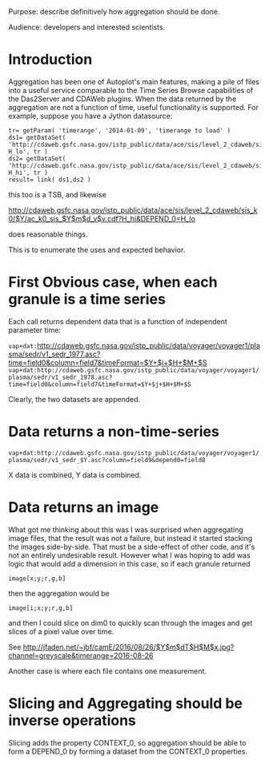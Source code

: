 Purpose: describe definitively how aggregation should be done.

Audience: developers and interested scientists.

# Introduction

Aggregation has been one of Autoplot's main features, making a pile of
files into a useful service comparable to the Time Series Browse
capabilities of the Das2Server and CDAWeb plugins. When the data
returned by the aggregation are not a function of time, useful
functionality is supported. For example, suppose you have a Jython
datasource:

```
tr= getParam( 'timerange', '2014-01-09', 'timerange to load' )
ds1= getDataSet( 'http://cdaweb.gsfc.nasa.gov/istp_public/data/ace/sis/level_2_cdaweb/sis_k0/$Y/ac_k0_sis_$Y$m$d_v$v.cdf?H_lo', tr )
ds2= getDataSet( 'http://cdaweb.gsfc.nasa.gov/istp_public/data/ace/sis/level_2_cdaweb/sis_k0/$Y/ac_k0_sis_$Y$m$d_v$v.cdf?H_hi', tr )
result= link( ds1,ds2 )
```
this too is a TSB, and likewise

<http://cdaweb.gsfc.nasa.gov/istp_public/data/ace/sis/level_2_cdaweb/sis_k0/$Y/ac_k0_sis_$Y$m$d_v$v.cdf?H_hi&DEPEND_0=H_lo>

does reasonable things.

This is to enumerate the uses and expected behavior.

# First Obvious case, when each granule is a time series

Each call returns dependent data that is a function of independent
parameter time:

`vap+dat:`<http://cdaweb.gsfc.nasa.gov/istp_public/data/voyager/voyager1/plasma/sedr/v1_sedr_1977.asc?time=field0&column=field7&timeFormat=$Y+$j+$H+$M+$S>  
`vap+dat:http://cdaweb.gsfc.nasa.gov/istp_public/data/voyager/voyager1/plasma/sedr/v1_sedr_1978.asc?time=field0&column=field7&timeFormat=$Y+$j+$H+$M+$S`

Clearly, the two datasets are appended.

# Data returns a non-time-series

`vap+dat:http://cdaweb.gsfc.nasa.gov/istp_public/data/voyager/voyager1/plasma/sedr/v1_sedr_$Y.asc?column=field9&depend0=field8`

X data is combined, Y data is combined.

# Data returns an image

What got me thinking about this was I was surprised when aggregating
image files, that the result was not a failure, but instead it started
stacking the images side-by-side. That must be a side-effect of other
code, and it's not an entirely undesirable result. However what I was
hoping to add was logic that would add a dimension in this case, so if
each granule returned

```
image[x;y;r,g,b]
```
then the aggregation would be

```
image[i;x;y;r,g,b]
```
and then I could slice on dim0 to quickly scan through the images and
get slices of a pixel value over time.

See
<http://jfaden.net/~jbf/camE/2016/08/26/$Y$m$dT$H$M$x.jpg?channel=greyscale&timerange=2016-08-26>

Another case is where each file contains one measurement.

# Slicing and Aggregating should be inverse operations

Slicing adds the property CONTEXT\_0, so aggregation should be able to
form a DEPEND\_0 by forming a dataset from the CONTEXT\_0 properties.

